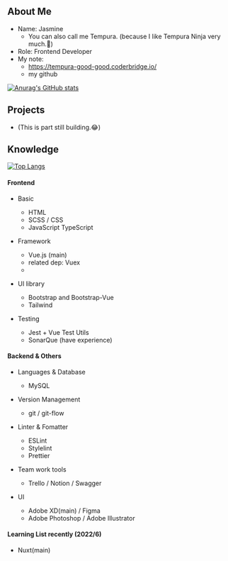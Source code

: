 ## About Me

- Name: Jasmine
  - You can also call me Tempura. (because I like Tempura Ninja very much.🤣)
- Role: Frontend Developer
- My note:
  - https://tempura-good-good.coderbridge.io/
  - my github

[![Anurag's GitHub stats](https://github-readme-stats.vercel.app/api?username=tempura327&show_icons=true&theme=dracula)](https://github.com/anuraghazra/github-readme-stats)

## Projects

- (This is part still building.😂)

## Knowledge

[![Top Langs](https://github-readme-stats.vercel.app/api/top-langs/?username=tempura327&layout=compact)](https://github.com/anuraghazra/github-readme-stats)

#### Frontend

- Basic
  - HTML
  - SCSS / CSS
  - JavaScript TypeScript

- Framework
  - Vue.js (main)
  - related dep: Vuex
  - 
- UI library
  - Bootstrap and Bootstrap-Vue
  - Tailwind

- Testing
  - Jest + Vue Test Utils
  - SonarQue (have experience)
  
#### Backend & Others
- Languages & Database
  - MySQL

- Version Management
  - git / git-flow

- Linter & Fomatter
  - ESLint
  - Stylelint
  - Prettier

- Team work tools
  - Trello / Notion / Swagger

- UI
  - Adobe XD(main) / Figma
  - Adobe Photoshop / Adobe Illustrator 

#### Learning List recently (2022/6)

- Nuxt(main)
